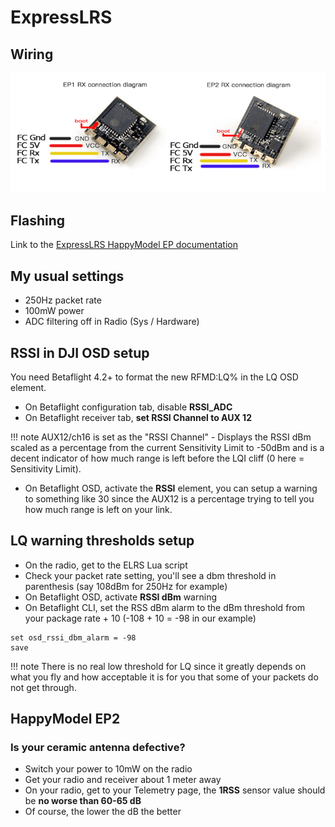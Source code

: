 # ExpressLRS

## Wiring

![ep wiring](images/EPWiring.png)

## Flashing

Link to the [ExpressLRS HappyModel EP documentation](https://www.expresslrs.org/2.0/quick-start/receivers/hmep2400/)

## My usual settings

- 250Hz packet rate
- 100mW power
- ADC filtering off in Radio (Sys / Hardware)

## RSSI in DJI OSD setup

You need Betaflight 4.2+ to format the new RFMD:LQ% in the LQ OSD element.

- On Betaflight configuration tab, disable **RSSI_ADC**
- On Betaflight receiver tab, **set RSSI Channel to AUX 12**

!!! note
    AUX12/ch16 is set as the "RSSI Channel" - Displays the RSSI dBm scaled as a percentage from the current Sensitivity Limit to -50dBm and is a decent indicator of how much range is left before the LQI cliff (0 here = Sensitivity Limit).

- On Betaflight OSD, activate the **RSSI** element, you can setup a warning to something like 30 since the AUX12 is a percentage trying to tell you how much range is left on your link.

## LQ warning thresholds setup

- On the radio, get to the ELRS Lua script
- Check your packet rate setting, you'll see a dbm threshold in parenthesis (say 108dBm for 250Hz for example)
- On Betaflight OSD, activate **RSSI dBm** warning
- On Betaflight CLI, set the RSS dBm alarm to the dBm threshold from your package rate + 10 (-108 + 10 = -98 in our example)

```
set osd_rssi_dbm_alarm = -98
save
```

!!! note
    There is no real low threshold for LQ since it greatly depends on what you fly and how acceptable it is for you that some of your packets do not get through.

## HappyModel EP2

### Is your ceramic antenna defective?

- Switch your power to 10mW on the radio
- Get your radio and receiver about 1 meter away
- On your radio, get to your Telemetry page, the **1RSS** sensor value should be **no worse than 60-65 dB**
- Of course, the lower the dB the better
